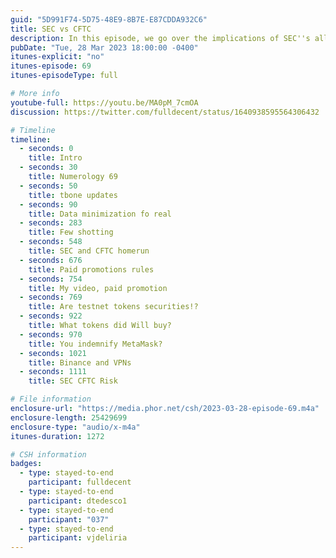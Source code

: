 ```yaml
---
guid: "5D991F74-5D75-48E9-8B7E-E87CDDA932C6"
title: SEC vs CFTC
description: In this episode, we go over the implications of SEC''s allegations against TRON and other notable individuals within the cryptocurrency industry. We also discuss the significance of disclosing paid promotions for tokens, the legality of token securities in the testnet, and our experiment with a JSON-to-YAML converter. 
pubDate: "Tue, 28 Mar 2023 18:00:00 -0400"
itunes-explicit: "no"
itunes-episode: 69
itunes-episodeType: full

# More info
youtube-full: https://youtu.be/MA0pM_7cmOA
discussion: https://twitter.com/fulldecent/status/1640938595564306432

# Timeline
timeline:
  - seconds: 0
    title: Intro
  - seconds: 30
    title: Numerology 69
  - seconds: 50
    title: tbone updates
  - seconds: 90
    title: Data minimization fo real
  - seconds: 283
    title: Few shotting
  - seconds: 548
    title: SEC and CFTC homerun
  - seconds: 676
    title: Paid promotions rules
  - seconds: 754
    title: My video, paid promotion
  - seconds: 769
    title: Are testnet tokens securities!?
  - seconds: 922
    title: What tokens did Will buy?
  - seconds: 970
    title: You indemnify MetaMask?
  - seconds: 1021
    title: Binance and VPNs
  - seconds: 1111
    title: SEC CFTC Risk

# File information
enclosure-url: "https://media.phor.net/csh/2023-03-28-episode-69.m4a"
enclosure-length: 25429699
enclosure-type: "audio/x-m4a"
itunes-duration: 1272

# CSH information
badges:
  - type: stayed-to-end
    participant: fulldecent
  - type: stayed-to-end
    participant: dtedesco1
  - type: stayed-to-end
    participant: "037"
  - type: stayed-to-end
    participant: vjdeliria
---
```

